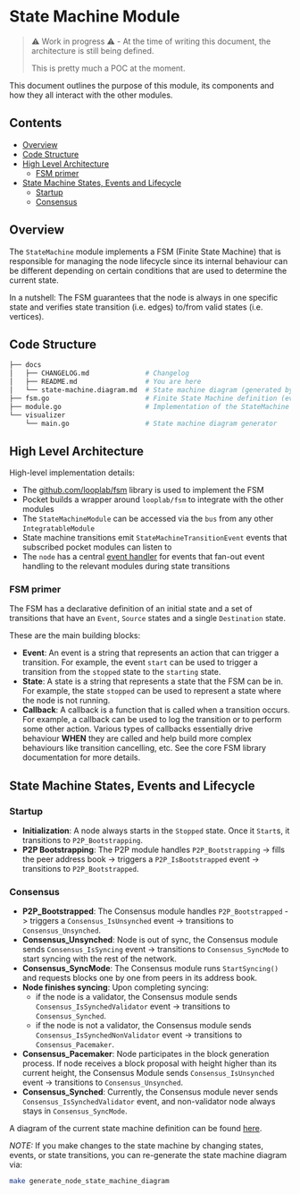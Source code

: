 # State Machine Module <!-- omit in toc -->

> ⚠️ Work in progress ⚠️ - At the time of writing this document, the architecture is still being defined.
>
> This is pretty much a POC at the moment.

This document outlines the purpose of this module, its components and how they all interact with the other modules.

## Contents <!-- omit in toc -->
- [Overview](#overview)
- [Code Structure](#code-structure)
- [High Level Architecture](#high-level-architecture)
  - [FSM primer](#fsm-primer)
- [State Machine States, Events and Lifecycle](#state-machine-states-events-and-lifecycle)
  - [Startup](#startup)
  - [Consensus](#consensus)

## Overview

The `StateMachine` module implements a FSM (Finite State Machine) that is responsible for managing the node lifecycle since its internal behaviour can be different depending on certain conditions that are used to determine the current state.

In a nutshell: The FSM guarantees that the node is always in one specific state and verifies state transition (i.e. edges) to/from valid states (i.e. vertices).

## Code Structure

```bash
├── docs
│   ├── CHANGELOG.md              # Changelog
│   ├── README.md                 # You are here
│   └── state-machine.diagram.md  # State machine diagram (generated by visualizer/main.go)
├── fsm.go                        # Finite State Machine definition (events, states, transitions)
├── module.go                     # Implementation of the StateMachine module
└── visualizer
    └── main.go                   # State machine diagram generator
```

## High Level Architecture

High-level implementation details:

- The [github.com/looplab/fsm](https://github.com/looplab/fsm) library is used to implement the FSM
- Pocket builds a wrapper around `looplab/fsm` to integrate with the other modules
- The `StateMachineModule` can be accessed via the `bus` from any other `IntegratableModule`
- State machine transitions emit `StateMachineTransitionEvent` events that subscribed pocket modules can listen to
- The `node` has a central [event handler](../../shared/node.go) for events that fan-out event handling to the relevant modules during state transitions

### FSM primer

The FSM has a declarative definition of an initial state and a set of transitions that have an `Event`, `Source` states and a single `Destination` state.

These are the main building blocks:

- **Event**: An event is a string that represents an action that can trigger a transition. For example, the event `start` can be used to trigger a transition from the `stopped` state to the `starting` state.
- **State**: A state is a string that represents a state that the FSM can be in. For example, the state `stopped` can be used to represent a state where the node is not running.
- **Callback**: A callback is a function that is called when a transition occurs. For example, a callback can be used to log the transition or to perform some other action. Various types of callbacks essentially drive behaviour **WHEN** they are called and help build more complex behaviours like transition cancelling, etc. See the core FSM library documentation for more details.

## State Machine States, Events and Lifecycle

### Startup

- **Initialization**: A node always starts in the `Stopped` state. Once it `Start`s, it transitions to `P2P_Bootstrapping`.
- **P2P Bootstrapping**: The P2P module handles `P2P_Bootstrapping` -> fills the peer address book -> triggers a `P2P_IsBootstrapped` event -> transitions to `P2P_Bootstrapped`.

### Consensus

- **P2P_Bootstrapped**: The Consensus module handles `P2P_Bootstrapped` -> triggers a `Consensus_IsUnsynched` event -> transitions to `Consensus_Unsynched`.
- **Consensus_Unsynched**: Node is out of sync, the Consensus module sends `Consensus_IsSyncing` event -> transitions to `Consensus_SyncMode` to start syncing with the rest of the network.
- **Consensus_SyncMode**: The Consensus module runs `StartSyncing()` and requests blocks one by one from peers in its address book. 
- **Node finishes syncing**: Upon completing syncing: 
  - if the node is a validator, the Consensus module sends `Consensus_IsSynchedValidator` event -> transitions to `Consensus_Synched`. 
  - if the node is not a validator, the Consensus module sends `Consensus_IsSynchedNonValidator` event -> transitions to `Consensus_Pacemaker`.
- **Consensus_Pacemaker**: Node participates in the block generation process. If node receives a block proposal with height higher than its current height, the Consensus Module sends `Consensus_IsUnsynched` event -> transitions to `Consensus_Unsynched`.
- **Consensus_Synched**:  Currently, the Consensus module never sends `Consensus_IsSynchedValidator` event, and non-validator node always stays in `Consensus_SyncMode`.
 

A diagram of the current state machine definition can be found [here](state-machine.diagram.md).

*NOTE:* If you make changes to the state machine by changing states, events, or state transitions, you can re-generate the state machine diagram via:

```bash
make generate_node_state_machine_diagram
```

<!-- GITHUB_WIKI: state_machine/README -->